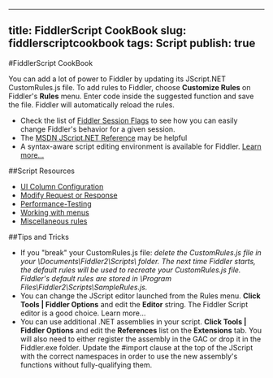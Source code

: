 <!-- http://www.fiddler2.com/Fiddler/dev/ScriptSamples.asp -->

---
title: FiddlerScript CookBook
slug: fiddlerscriptcookbook
tags: Script
publish: true
---


#FiddlerScript CookBook

You can add a lot of power to Fiddler by updating its JScript.NET CustomRules.js file.  To add rules to Fiddler, choose **Customize Rules** on Fiddler's **Rules** menu.  Enter code inside the suggested function and save the file.  Fiddler will automatically reload the rules.

* Check the list of [Fiddler Session Flags](http://www.fiddler2.com/Fiddler/dev/SessionFlags.asp) to see how you can easily change Fiddler's behavior for a given session.
* The [MSDN JScript.NET Reference](http://www.fiddler2.com/redir/?id=msdnjsnet) may be helpful
* A syntax-aware script editing environment is available for Fiddler.  [Learn more...](http://www.fiddler2.com/fiddler/fse.asp)

##Script Resources

* [UI Column Configuration](http://www.fiddler2.com/Fiddler/help/configurecolumns.asp)
* [Modify Request or Response](http://ModifyRequestOrResponse)
* [Performance-Testing](http://ScenarioPerformanceTesting)
* [Working with menus](http://ScenarioWorkingMithMenus)
* [Miscellaneous rules](http://MiscellaneousRules)

##Tips and Tricks

* If you "break" your CustomRules.js file: *delete the CustomRules.js file in your \Documents\Fiddler2\Scripts\ folder. The next time Fiddler starts, the default rules will be used to recreate your CustomRules.js file. Fiddler's default rules are stored in \Program Files\Fiddler2\Scripts\SampleRules.js.*
* You can change the JScript editor launched from the Rules menu.  **Click Tools | Fiddler Options** and edit the **Editor** string.  The Fiddler Script editor is a good choice.  Learn more...
* You can use additional .NET assemblies in your script.  **Click Tools | Fiddler Options** and edit the **References** list on the **Extensions** tab.  You will also need to either register the assembly in the GAC or drop it in the Fiddler.exe folder.  Update the #import clause at the top of the JScript with the correct namespaces in order to use the new assembly's functions without fully-qualifying them.


